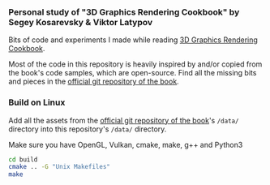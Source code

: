### Personal study of "3D Graphics Rendering Cookbook" by Segey Kosarevsky & Viktor Latypov

Bits of code and experiments I made while reading [3D Graphics Rendering Cookbook](https://www.packtpub.com/product/3d-graphics-rendering-cookbook/9781838986193).

Most of the code in this repository is heavily inspired by and/or copied from the book's code samples, which are open-source. Find all the missing bits and pieces in the [official git repository of the book](https://github.com/PacktPublishing/3D-Graphics-Rendering-Cookbook).

### Build on Linux

Add all the assets from the [official git repository of the book](https://github.com/PacktPublishing/3D-Graphics-Rendering-Cookbook)'s `/data/` directory into this repository's `/data/` directory.

Make sure you have OpenGL, Vulkan, cmake, make, g++ and Python3

```bash
cd build
cmake .. -G "Unix Makefiles"
make
```